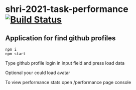 # shri-2021-task-performance [![Build Status](https://app.travis-ci.com/makarovmikhail/shri-2021-task-performance.svg?branch=main)](https://app.travis-ci.com/makarovmikhail/shri-2021-task-performance)

## Application for find github profiles


```
npm i
npm start
```

Type github profile login in input field and press load data

Optional your could load avatar

To view performance stats open /performance page console



